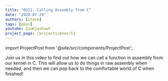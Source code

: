```yaml
---
title: "OS11: Calling Assembly from C"
date: "2020-07-29"
authors: [steve]
tags: [pkos]
youtube: ZsnKjqsFwwY
project_page: /projects/pkos/11
---
```


import ProjectPost from '@site/src/components/ProjectPost';

<ProjectPost frontMatter={frontMatter}>
Join us in this video to find out how we can call a function in assembly from our kernel in C. This will allow us to do things in raw assembly when needed, and then we can pop back to the comfortable world of C when finished!
</ProjectPost>
